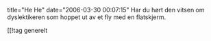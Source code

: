 title="He He"
date="2006-03-30 00:07:15"
Har du hørt den vitsen om dyslektikeren som hoppet ut av et fly med en flatskjerm.

[[!tag  generelt

